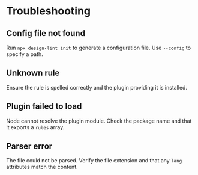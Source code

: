 # Troubleshooting

## Config file not found
Run `npx design-lint init` to generate a configuration file. Use `--config` to specify a path.

## Unknown rule
Ensure the rule is spelled correctly and the plugin providing it is installed.

## Plugin failed to load
Node cannot resolve the plugin module. Check the package name and that it exports a `rules` array.

## Parser error
The file could not be parsed. Verify the file extension and that any `lang` attributes match the content.
